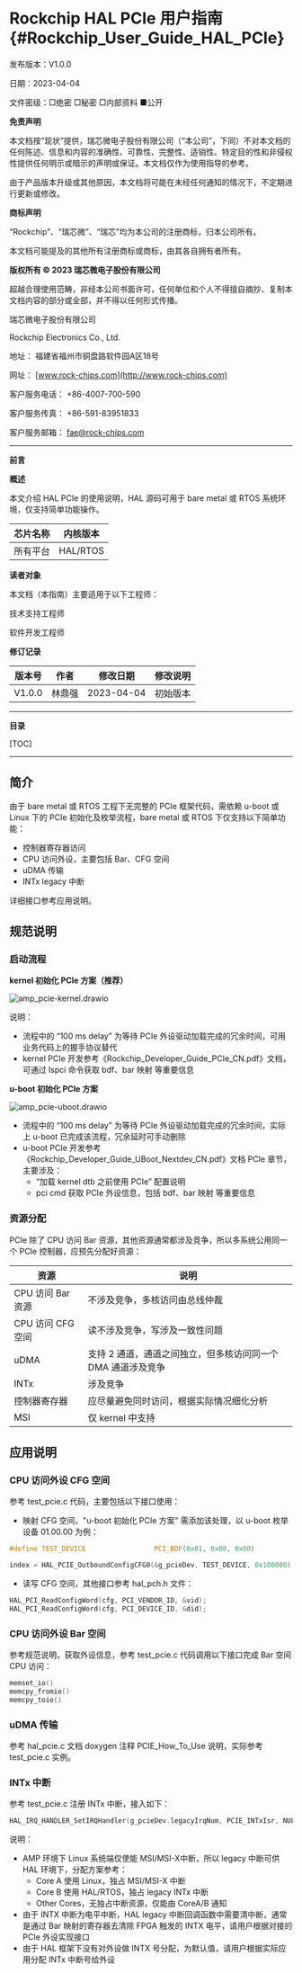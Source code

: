 # Rockchip HAL PCIe 用户指南 {#Rockchip_User_Guide_HAL_PCIe}

发布版本：V1.0.0

日期：2023-04-04

文件密级：□绝密   □秘密   □内部资料   ■公开

**免责声明**

本文档按“现状”提供，瑞芯微电子股份有限公司（“本公司”，下同）不对本文档的任何陈述、信息和内容的准确性、可靠性、完整性、适销性、特定目的性和非侵权性提供任何明示或暗示的声明或保证。本文档仅作为使用指导的参考。

由于产品版本升级或其他原因，本文档将可能在未经任何通知的情况下，不定期进行更新或修改。

**商标声明**

“Rockchip”、“瑞芯微”、“瑞芯”均为本公司的注册商标，归本公司所有。

本文档可能提及的其他所有注册商标或商标，由其各自拥有者所有。

**版权所有 © 2023 瑞芯微电子股份有限公司**

超越合理使用范畴，非经本公司书面许可，任何单位和个人不得擅自摘抄、复制本文档内容的部分或全部，并不得以任何形式传播。

瑞芯微电子股份有限公司

Rockchip Electronics Co., Ltd.

地址：     福建省福州市铜盘路软件园A区18号

网址：     [www.rock-chips.com](http://www.rock-chips.com)

客户服务电话： +86-4007-700-590

客户服务传真： +86-591-83951833

客户服务邮箱： [fae@rock-chips.com](mailto:fae@rock-chips.com)

---

**前言**

**概述**

本文介绍 HAL PCIe 的使用说明，HAL 源码可用于 bare metal 或 RTOS 系统环境，仅支持简单功能操作。

| **芯片名称** | **内核版本** |
| ------------ | ------------ |
| 所有平台     | HAL/RTOS     |

**读者对象**

本文档（本指南）主要适用于以下工程师：

技术支持工程师

软件开发工程师

**修订记录**

| **版本号** | **作者** | **修改日期** | **修改说明** |
| ---------- | -------- | ------------ | ------------ |
| V1.0.0     | 林鼎强   | 2023-04-04   | 初始版本     |

---

**目录**

[TOC]

---

## 简介

由于 bare metal 或 RTOS 工程下无完整的 PCIe 框架代码，需依赖 u-boot 或 Linux 下的 PCIe 初始化及枚举流程，bare metal 或 RTOS 下仅支持以下简单功能：

- 控制器寄存器访问
- CPU 访问外设，主要包括 Bar、CFG 空间
- uDMA 传输
- INTx legacy 中断

详细接口参考应用说明。

## 规范说明

### 启动流程

**kernel 初始化 PCIe 方案（推荐）**

![amp_pcie-kernel.drawio](Rockchip_User_Guide_HAL_PCIe/amp_pcie-kernel.drawio.png)

说明：

- 流程中的 “100 ms delay” 为等待 PCIe 外设驱动加载完成的冗余时间，可用业务代码上的握手协议替代
- kernel PCIe 开发参考《Rockchip_Developer_Guide_PCIe_CN.pdf》文档，可通过 lspci 命令获取 bdf、bar 映射 等重要信息

**u-boot 初始化 PCIe 方案**

![amp_pcie-uboot.drawio](Rockchip_User_Guide_HAL_PCIe/amp_pcie-uboot.drawio.png)

- 流程中的 “100 ms delay” 为等待 PCIe 外设驱动加载完成的冗余时间，实际上 u-boot 已完成该流程，冗余延时可手动删除
- u-boot PCIe 开发参考《Rockchip_Developer_Guide_UBoot_Nextdev_CN.pdf》文档 PCIe 章节，主要涉及：
    - “加载 kernel dtb 之前使用 PCIe” 配置说明
    - pci cmd 获取 PCIe 外设信息，包括 bdf、bar 映射 等重要信息

### 资源分配

PCIe 除了 CPU 访问 Bar 资源，其他资源通常都涉及竞争，所以多系统公用同一个 PCIe 控制器，应预先分配好资源：

| 资源              | 说明                                                         |
| ----------------- | ------------------------------------------------------------ |
| CPU 访问 Bar 资源 | 不涉及竞争，多核访问由总线仲裁                               |
| CPU 访问 CFG 空间 | 读不涉及竞争，写涉及一致性问题                               |
| uDMA              | 支持 2 通道，通道之间独立，但多核访问同一个 DMA 通道涉及竞争 |
| INTx              | 涉及竞争                                                     |
| 控制器寄存器      | 应尽量避免同时访问，根据实际情况细化分析                     |
| MSI               | 仅 kernel 中支持                                             |

## 应用说明

### CPU 访问外设 CFG 空间

参考 test_pcie.c 代码，主要包括以下接口使用：

- 映射 CFG 空间，"u-boot 初始化 PCIe 方案" 需添加该处理，以 u-boot 枚举设备 01.00.00 为例：

```c
#define TEST_DEVICE                 PCI_BDF(0x01, 0x00, 0x00)

index = HAL_PCIE_OutboundConfigCFG0(&g_pcieDev, TEST_DEVICE, 0x100000);
```

- 读写 CFG 空间，其他接口参考 hal_pch.h 文件：

```c
HAL_PCI_ReadConfigWord(cfg, PCI_VENDOR_ID, &vid);
HAL_PCI_ReadConfigWord(cfg, PCI_DEVICE_ID, &did);
```

### CPU 访问外设 Bar 空间

参考规范说明，获取外设信息，参考 test_pcie.c 代码调用以下接口完成 Bar 空间 CPU 访问：

```c
memset_io()
memcpy_fromio()
memcpy_toio()
```

### uDMA 传输

参考 hal_pcie.c 文档 doxygen 注释 PCIE_How_To_Use 说明，实际参考 test_pcie.c 实例。

### INTx 中断

参考 test_pcie.c 注册 INTx 中断，接入如下：

```c
HAL_IRQ_HANDLER_SetIRQHandler(g_pcieDev.legacyIrqNum, PCIE_INTxIsr, NULL);
```

说明：

- AMP 环境下 Linux 系统端仅使能 MSI/MSI-X中断，所以 legacy 中断可供 HAL 环境下，分配方案参考：
    - Core A 使用 Linux，独占 MSI/MSI-X 中断
    - Core B 使用 HAL/RTOS，独占 legacy INTx 中断
    - Other Cores，无独占中断资源，仅能由 CoreA/B 通知
- 由于 INTX 中断为电平中断，HAL legacy 中断回调函数中需要清中断，通常是通过 Bar 映射的寄存器去清除 FPGA 触发的 INTX 电平，请用户根据对接的 PCIe 外设实现接口
- 由于 HAL 框架下没有对外设做 INTX 号分配，为默认值，请用户根据实际应用分配 INTx 中断号给外设